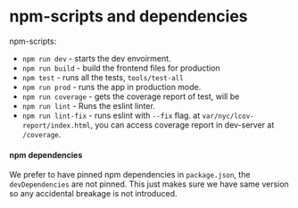 # npm-scripts and dependencies

npm-scripts:
   * `npm run dev` - starts the dev envoirment.
   * `npm run build` - build the frontend files for production
   * `npm test` - runs all the tests, `tools/test-all`
   * `npm run prod` - runs the app in production mode.
   * `npm run coverage` - gets the coverage report of test, will be
   * `npm run lint` - Runs the eslint linter.
   * `npm run lint-fix` - runs eslint with `--fix` flag.
   at `var/nyc/lcov-report/index.html`, you can access coverage report in
   dev-server at `/coverage`.

#### npm dependencies
We prefer to have pinned npm dependencies in `package.json`, the
`devDependencies` are not pinned. This just makes sure we have same version
so any accidental breakage is not introduced.
